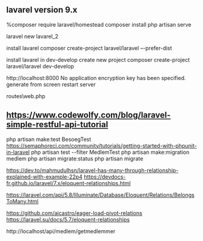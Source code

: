## lavarel version 9.x
%composer require laravel/homestead
composer install
php artisan serve

laravel new lavarel_2


install lavarel
composer create-project laravel/laravel –-prefer-dist

install lavarel in dev-develop create new project
composer create-project laravel/laravel dev-develop

http://localhost:8000
No application encryption key has been specified.
generate from screen
restart server

routes\web.php

## https://www.codewolfy.com/blog/laravel-simple-restful-api-tutorial
php artisan make:test BesoegTest
https://semaphoreci.com/community/tutorials/getting-started-with-phpunit-in-laravel
php artisan test --filter MedlemTest
php artisan make:migration medlem
php artisan migrate:status
php artisan migrate

https://dev.to/mahmudulhsn/laravel-has-many-through-relationship-explained-with-example-22p4
https://devdocs-fr.github.io/laravel/7.x/eloquent-relationships.html

https://laravel.com/api/5.8/Illuminate/Database/Eloquent/Relations/BelongsToMany.html


https://github.com/ajcastro/eager-load-pivot-relations
https://laravel.su/docs/5.7/eloquent-relationships

http://localhost/api/medlem/getmedlemmer

